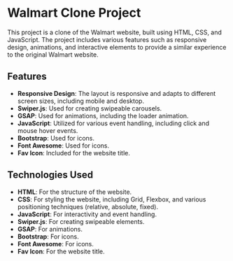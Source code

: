 # Walmart Clone Project

This project is a clone of the Walmart website, built using HTML, CSS, and JavaScript. The project includes various features such as responsive design, animations, and interactive elements to provide a similar experience to the original Walmart website.

## Features

- **Responsive Design**: The layout is responsive and adapts to different screen sizes, including mobile and desktop.
- **Swiper.js**: Used for creating swipeable carousels.
- **GSAP**: Used for animations, including the loader animation.
- **JavaScript**: Utilized for various event handling, including click and mouse hover events.
- **Bootstrap**: Used for icons.
- **Font Awesome**: Used for icons.
- **Fav Icon**: Included for the website title.

## Technologies Used

- **HTML**: For the structure of the website.
- **CSS**: For styling the website, including Grid, Flexbox, and various positioning techniques (relative, absolute, fixed).
- **JavaScript**: For interactivity and event handling.
- **Swiper.js**: For creating swipeable elements.
- **GSAP**: For animations.
- **Bootstrap**: For icons.
- **Font Awesome**: For icons.
- **Fav Icon**: For the website title.

